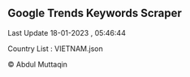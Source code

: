 

## Google Trends Keywords Scraper 
 
Last Update 18-01-2023 , 05:46:44

Country List :
VIETNAM.json



© Abdul Muttaqin 

